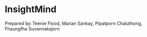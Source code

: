 # InsightMind
Prepared by: Teenie Flood, Marian Sankay, Pipatporn Chaluthong, Fhaungfha Suvannakajorn   

